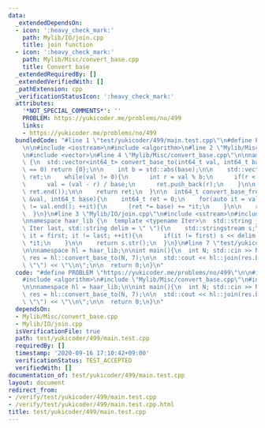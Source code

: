 ```yaml
---
data:
  _extendedDependsOn:
  - icon: ':heavy_check_mark:'
    path: Mylib/IO/join.cpp
    title: join function
  - icon: ':heavy_check_mark:'
    path: Mylib/Misc/convert_base.cpp
    title: Convert base
  _extendedRequiredBy: []
  _extendedVerifiedWith: []
  _pathExtension: cpp
  _verificationStatusIcon: ':heavy_check_mark:'
  attributes:
    '*NOT_SPECIAL_COMMENTS*': ''
    PROBLEM: https://yukicoder.me/problems/no/499
    links:
    - https://yukicoder.me/problems/no/499
  bundledCode: "#line 1 \"test/yukicoder/499/main.test.cpp\"\n#define PROBLEM \"https://yukicoder.me/problems/no/499\"\
    \n\n#include <iostream>\n#include <algorithm>\n#line 2 \"Mylib/Misc/convert_base.cpp\"\
    \n#include <vector>\n#line 4 \"Mylib/Misc/convert_base.cpp\"\n\nnamespace haar_lib\
    \ {\n  std::vector<int64_t> convert_base_to(int64_t val, int64_t base){\n    if(val\
    \ == 0) return {0};\n\n    int b = std::abs(base);\n\n    std::vector<int64_t>\
    \ ret;\n    while(val != 0){\n      int r = val % b;\n      if(r < 0) r += b;\n\
    \      val = (val - r) / base;\n      ret.push_back(r);\n    }\n\n    std::reverse(ret.begin(),\
    \ ret.end());\n\n    return ret;\n  }\n\n  int64_t convert_base_from(const std::vector<int64_t>\
    \ &val, int64_t base){\n    int64_t ret = 0;\n    for(auto it = val.begin(); it\
    \ != val.end(); ++it){\n      (ret *= base) += *it;\n    }\n\n    return ret;\n\
    \  }\n}\n#line 3 \"Mylib/IO/join.cpp\"\n#include <sstream>\n#include <string>\n\
    \nnamespace haar_lib {\n  template <typename Iter>\n  std::string join(Iter first,\
    \ Iter last, std::string delim = \" \"){\n    std::stringstream s;\n\n    for(auto\
    \ it = first; it != last; ++it){\n      if(it != first) s << delim;\n      s <<\
    \ *it;\n    }\n\n    return s.str();\n  }\n}\n#line 7 \"test/yukicoder/499/main.test.cpp\"\
    \n\nnamespace hl = haar_lib;\n\nint main(){\n  int N; std::cin >> N;\n\n  auto\
    \ res = hl::convert_base_to(N, 7);\n\n  std::cout << hl::join(res.begin(), res.end(),\
    \ \"\") << \"\\n\";\n\n  return 0;\n}\n"
  code: "#define PROBLEM \"https://yukicoder.me/problems/no/499\"\n\n#include <iostream>\n\
    #include <algorithm>\n#include \"Mylib/Misc/convert_base.cpp\"\n#include \"Mylib/IO/join.cpp\"\
    \n\nnamespace hl = haar_lib;\n\nint main(){\n  int N; std::cin >> N;\n\n  auto\
    \ res = hl::convert_base_to(N, 7);\n\n  std::cout << hl::join(res.begin(), res.end(),\
    \ \"\") << \"\\n\";\n\n  return 0;\n}\n"
  dependsOn:
  - Mylib/Misc/convert_base.cpp
  - Mylib/IO/join.cpp
  isVerificationFile: true
  path: test/yukicoder/499/main.test.cpp
  requiredBy: []
  timestamp: '2020-09-16 17:10:42+09:00'
  verificationStatus: TEST_ACCEPTED
  verifiedWith: []
documentation_of: test/yukicoder/499/main.test.cpp
layout: document
redirect_from:
- /verify/test/yukicoder/499/main.test.cpp
- /verify/test/yukicoder/499/main.test.cpp.html
title: test/yukicoder/499/main.test.cpp
---
```

